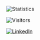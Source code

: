 ![Statistics](https://github-profile-trophy.vercel.app/?username=Hattorius&theme=radical)

![Visitors](https://visitor-badge.laobi.icu/badge?page_id=Hattorius&count_private=true&include_all_commits)

<a href="https://www.linkedin.com/in/weeb/">![LinkedIn](https://img.shields.io/badge/LinkedIn-0077B5?style=for-the-badge&logo=linkedin&logoColor=white)</a>
